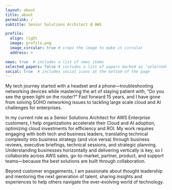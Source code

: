 ```yaml
---
layout: about
title: about
permalink: /
subtitle: Senior Solutions Architect @ AWS

profile:
  align: right
  image: profile.png
  image_circular: true # crops the image to make it circular
  address: >

news: true  # includes a list of news items
selected_papers: false # includes a list of papers marked as "selected={true}"
social: true  # includes social icons at the bottom of the page
---
```



My tech journey started with a headset and a phone—troubleshooting networking devices while mastering the art of staying patient with, “Do you see the green light on the router?” Fast forward 15 years, and I have gone from solving SOHO networking issues to tackling large scale cloud and AI challenges for enterprises.

In my current role as a Senior Solutions Architect for AWS Enterprise customers, I help organizations accelerate their Cloud and AI adoption, optimizing cloud investments for efficiency and ROI. My work requires engaging with both tech and business leaders, translating technical complexity into business strategy (and vice versa) through business reviews, executive briefings, technical sessions, and strategic planning. Understanding businesses horizontally and delivering vertically is key, so I collaborate across AWS sales, go-to-market, partner, product, and support teams—because the best solutions are built through collaboration.

Beyond customer engagements, I am passionate about thought leadership and mentoring the next generation of talent, sharing insights and experiences to help others navigate the ever-evolving world of technology.
